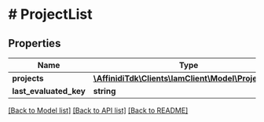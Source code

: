 # # ProjectList

## Properties

Name | Type | Description | Notes
------------ | ------------- | ------------- | -------------
**projects** | [**\AffinidiTdk\Clients\IamClient\Model\ProjectDto[]**](ProjectDto.md) |  |
**last_evaluated_key** | **string** |  | [optional]

[[Back to Model list]](../../README.md#models) [[Back to API list]](../../README.md#endpoints) [[Back to README]](../../README.md)
